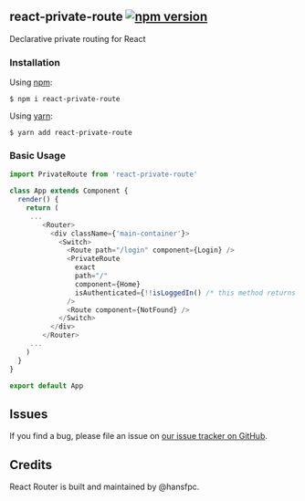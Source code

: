 ## react-private-route [![npm version](https://badge.fury.io/js/react-private-route.svg)](https://badge.fury.io/js/react-private-route) 

Declarative private routing for React


### Installation

Using [npm](https://www.npmjs.com/):

    $ npm i react-private-route


Using [yarn](https://yarnpkg.com/):

    $ yarn add react-private-route


### Basic Usage

```js
import PrivateRoute from 'react-private-route'

class App extends Component {
  render() {
    return (
     ...
        <Router>
          <div className={'main-container'}>
            <Switch>
              <Route path="/login" component={Login} />
              <PrivateRoute
                exact
                path="/"
                component={Home}
                isAuthenticated={!!isLoggedIn() /* this method returns true or false */}
              />
              <Route component={NotFound} />
            </Switch>
          </div>
        </Router>
     ...
    )
  }
}

export default App
```

## Issues

If you find a bug, please file an issue on [our issue tracker on GitHub](https://github.com/hansfpc/react-private-route/issues).

## Credits

React Router is built and maintained by @hansfpc.
